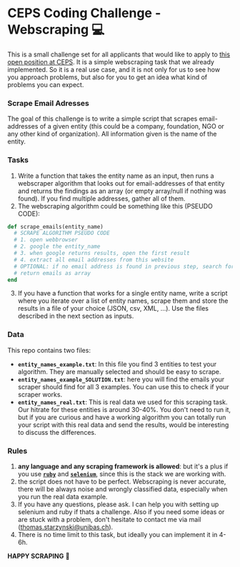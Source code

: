 # CEPS Coding Challenge - Webscraping 💻
This is a small challenge set for all applicants that would like to apply to [this open position at CEPS](https://jobs.unibas.ch/offene-stellen/junior-developer-hilfsassistent-in/97f174ac-fc53-4726-8f29-f158e899a46f?utm_campaign=google_jobs_apply&utm_source=google_jobs_apply&utm_medium=organic). It is a simple webscraping task that we already implemented. So it is a real use case, and it is not only for us to see how you approach problems, but also for you to get an idea what kind of problems you can expect. 

### Scrape Email Adresses
The goal of this challenge is to write a simple script that scrapes email-addresses of a given entity (this could be a company, foundation, NGO or any other kind of organization). All information given is the name of the entity.

### Tasks
1. Write a function that takes the entity name as an input, then runs a webscraper algorithm that looks out for email-addresses of that entity and returns the findings as an array (or empty array/null if nothing was found). If you find multiple addresses, gather all of them.
2. The webscraping algorithm could be something like this (PSEUDO CODE): 
```ruby
def scrape_emails(entity_name)
  # SCRAPE ALGORITHM PSEUDO CODE
  # 1. open webbrowser
  # 2. google the entity_name
  # 3. when google returns results, open the first result
  # 4. extract all email addresses from this website
  # OPTIONAL: if no email address is found in previous step, search for a contacts page, click on it, and redo step 4.
  # return emails as array
end
```
3. If you have a function that works for a single entity name, write a script where you iterate over a list of entity names, scrape them and store the results in a file of your choice (JSON, csv, XML, ...). Use the files described in the next section as inputs.

### Data
This repo contains two files:
- **`entity_names_example.txt`**: In this file you find 3 entities to test your algorithm. They are manually selected and should be easy to scrape.
- **`entity_names_example_SOLUTION.txt`**: here you will find the emails your scraper should find for all 3 examples. You can use this to check if your scraper works.
- **`entity_names_real.txt`**: This is real data we used for this scraping task. Our hitrate for these entities is around 30-40%. You don't need to run it, but if you are curious and have a working algorithm you can totally run your script with this real data and send the results, would be interesting to discuss the differences. 

### Rules
1. **any language and any scraping framework is allowed**: but it's a plus if you use [**`ruby`**](https://www.ruby-lang.org/de/) and [**`selenium`**](https://rubygems.org/gems/selenium-webdriver/versions/2.53.0?locale=de), since this is the stack we are working with. 
2. the script does not have to be perfect. Webscraping is never accurate, there will be always noise and wrongly classified data, especially when you run the real data example.
3. If you have any questions, please ask. I can help you with setting up selenium and ruby if thats a challenge. Also if you need some ideas or are stuck with a problem, don't hesitate to contact me via mail (thomas.starzynski@unibas.ch).
4. There is no time limit to this task, but ideally you can implement it in 4-6h. 

**HAPPY SCRAPING** 🚀
